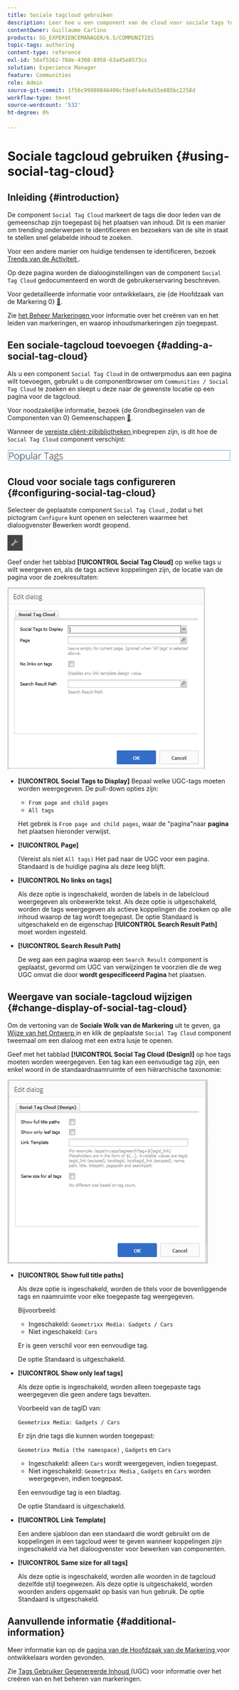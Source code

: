 ```yaml
---
title: Sociale tagcloud gebruiken
description: Leer hoe u een component van de cloud voor sociale tags toevoegt aan een pagina waarop ingetekende communityleden snel trending topics kunnen identificeren en gecodeerde inhoud kunnen zoeken.
contentOwner: Guillaume Carlino
products: SG_EXPERIENCEMANAGER/6.5/COMMUNITIES
topic-tags: authoring
content-type: reference
exl-id: 56af5362-78de-4308-8958-63a45e8573cc
solution: Experience Manager
feature: Communities
role: Admin
source-git-commit: 1f56c99980846400cfde8fa4e9a55e885bc2258d
workflow-type: tm+mt
source-wordcount: '532'
ht-degree: 0%

---
```


# Sociale tagcloud gebruiken {#using-social-tag-cloud}

## Inleiding {#introduction}

De component `Social Tag Cloud` markeert de tags die door leden van de gemeenschap zijn toegepast bij het plaatsen van inhoud. Dit is een manier om trending onderwerpen te identificeren en bezoekers van de site in staat te stellen snel gelabelde inhoud te zoeken.

Voor een andere manier om huidige tendensen te identificeren, bezoek [ Trends van de Activiteit ](trends.md).

Op deze pagina worden de dialooginstellingen van de component `Social Tag Cloud` gedocumenteerd en wordt de gebruikerservaring beschreven.

Voor gedetailleerde informatie voor ontwikkelaars, zie {de Hoofdzaak van de Markering 0} [&#128279;](tag.md).

Zie [ het Beheer Markeringen ](../../help/sites-administering/tags.md) voor informatie over het creëren van en het leiden van markeringen, en waarop inhoudsmarkeringen zijn toegepast.

## Een sociale-tagcloud toevoegen {#adding-a-social-tag-cloud}

Als u een component `Social Tag Cloud` in de ontwerpmodus aan een pagina wilt toevoegen, gebruikt u de componentbrowser om `Communities / Social Tag Cloud` te zoeken en sleept u deze naar de gewenste locatie op een pagina voor de tagcloud.

Voor noodzakelijke informatie, bezoek {de Grondbeginselen van de Componenten van 0} Gemeenschappen [&#128279;](basics.md).

Wanneer de [ vereiste cliënt-zijbibliotheken ](tag.md#essentials-for-client-side) inbegrepen zijn, is dit hoe de `Social Tag Cloud` component verschijnt:

![ sociaal-markering ](assets/social-tag.png)

## Cloud voor sociale tags configureren {#configuring-social-tag-cloud}

Selecteer de geplaatste component `Social Tag Cloud` , zodat u het pictogram `Configure` kunt openen en selecteren waarmee het dialoogvenster Bewerken wordt geopend.

![ vormen ](assets/configure-new.png)

Geef onder het tabblad **[!UICONTROL Social Tag Cloud]** op welke tags u wilt weergeven en, als de tags actieve koppelingen zijn, de locatie van de pagina voor de zoekresultaten:

![ sociaal-markering-wolk ](assets/social-tag-cloud.png)

* **[!UICONTROL Social Tags to Display]**
Bepaal welke UGC-tags moeten worden weergegeven. De pull-down opties zijn:

   * `From page and child pages`
   * `All tags`

  Het gebrek is `From page and child pages`, waar de &quot;pagina&quot;naar **pagina** het plaatsen hieronder verwijst.

* **[!UICONTROL Page]**

  (Vereist als niet `All tags)` Het pad naar de UGC voor een pagina. Standaard is de huidige pagina als deze leeg blijft.

* **[!UICONTROL No links on tags]**

  Als deze optie is ingeschakeld, worden de labels in de labelcloud weergegeven als onbewerkte tekst. Als deze optie is uitgeschakeld, worden de tags weergegeven als actieve koppelingen die zoeken op alle inhoud waarop de tag wordt toegepast. De optie Standaard is uitgeschakeld en de eigenschap **[!UICONTROL Search Result Path]** moet worden ingesteld.

* **[!UICONTROL Search Result Path]**

  De weg aan een pagina waarop een `Search Result` component is geplaatst, gevormd om UGC van verwijzingen te voorzien die de weg UGC omvat die door **wordt gespecificeerd Pagina** het plaatsen.

## Weergave van sociale-tagcloud wijzigen {#change-display-of-social-tag-cloud}

Om de vertoning van de **Sociale Wolk van de Markering** uit te geven, ga [ Wijze van het Ontwerp ](../../help/sites-authoring/default-components-designmode.md) in en klik de geplaatste `Social Tag Cloud` component tweemaal om een dialoog met een extra lusje te openen.

Geef met het tabblad **[!UICONTROL Social Tag Cloud (Design)]** op hoe tags moeten worden weergegeven. Een tag kan een eenvoudige tag zijn, een enkel woord in de standaardnaamruimte of een hiërarchische taxonomie:

![ sociaal-markering-wolk-ontwerp ](assets/social-tag-cloud-design.png)

* **[!UICONTROL Show full title paths]**

  Als deze optie is ingeschakeld, worden de titels voor de bovenliggende tags en naamruimte voor elke toegepaste tag weergegeven.

  Bijvoorbeeld:

   * Ingeschakeld: `Geometrixx Media: Gadgets / Cars`
   * Niet ingeschakeld: `Cars`

  Er is geen verschil voor een eenvoudige tag.

  De optie Standaard is uitgeschakeld.

* **[!UICONTROL Show only leaf tags]**

  Als deze optie is ingeschakeld, worden alleen toegepaste tags weergegeven die geen andere tags bevatten.

  Voorbeeld van de tagID van:

  `Geometrixx Media: Gadgets / Cars`

  Er zijn drie tags die kunnen worden toegepast:

  `Geometrixx Media (the namespace)` , `Gadgets` en `Cars`

   * Ingeschakeld: alleen `Cars` wordt weergegeven, indien toegepast.
   * Niet ingeschakeld: `Geometrixx Media` , `Gadgets` en `Cars` worden weergegeven, indien toegepast.

  Een eenvoudige tag is een bladtag.

  De optie Standaard is uitgeschakeld.

* **[!UICONTROL Link Template]**

  Een andere sjabloon dan een standaard die wordt gebruikt om de koppelingen in een tagcloud weer te geven wanneer koppelingen zijn ingeschakeld via het dialoogvenster voor bewerken van componenten.

* **[!UICONTROL Same size for all tags]**

  Als deze optie is ingeschakeld, worden alle woorden in de tagcloud dezelfde stijl toegewezen. Als deze optie is uitgeschakeld, worden woorden anders opgemaakt op basis van hun gebruik. De optie Standaard is uitgeschakeld.

## Aanvullende informatie {#additional-information}

Meer informatie kan op de [ pagina van de Hoofdzaak van de Markering ](tag.md) voor ontwikkelaars worden gevonden.

Zie [ Tags Gebruiker Gegenereerde Inhoud ](tag-ugc.md) (UGC) voor informatie over het creëren van en het beheren van markeringen.
